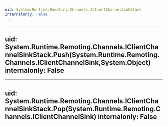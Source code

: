 ```yaml
---
uid: System.Runtime.Remoting.Channels.IClientChannelSinkStack
internalonly: False
---
```


---
uid: System.Runtime.Remoting.Channels.IClientChannelSinkStack.Push(System.Runtime.Remoting.Channels.IClientChannelSink,System.Object)
internalonly: False
---

---
uid: System.Runtime.Remoting.Channels.IClientChannelSinkStack.Pop(System.Runtime.Remoting.Channels.IClientChannelSink)
internalonly: False
---
